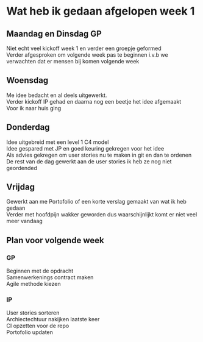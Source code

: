 # Wat heb ik gedaan afgelopen week 1 
## Maandag en Dinsdag GP   
Niet echt veel kickoff week 1 en verder een groepje geformed   
Verder afgesproken om volgende week pas te beginnen i.v.b we verwachten dat er mensen bij komen volgende week  

## Woensdag   
Me idee bedacht en al deels uitgewerkt.   
Verder kickoff IP gehad en daarna nog een beetje het idee afgemaakt    
Voor ik naar huis ging    

## Donderdag 
Idee uitgebreid met een level 1 C4 model    
Idee gespared met JP en goed keuring gekregen voor het idee   
Als advies gekregen om user stories nu te maken in git en dan te ordenen   
De rest van de dag gewerkt aan de user stories ik heb ze nog niet geordended

## Vrijdag    
Gewerkt aan me Portofolio of een korte verslag gemaakt van wat ik heb gedaan   
Verder met hoofdpijn wakker geworden dus waarschijnlijkt komt er niet veel meer vandaag   

## Plan voor volgende week   
### GP    
Beginnen met de opdracht    
Samenwerkenings contract maken    
Agile methode kiezen    

### IP 
User stories sorteren   
Archiectechtuur nakijken laatste keer    
CI opzetten voor de repo    
Portofolio updaten    